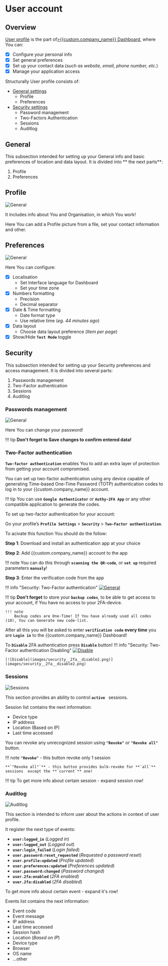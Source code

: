 # User account

## Overview

[User profile]({{custom.dashboard_base_url}}user/settings/) is the part of[>{{custom.company_name}} Dashboard]({{custom.dashboard_base_url}}), where You can:


- [x] Configure your personal info
- [x] Set general preferences
- [x] Set up your contact data (*such as website, email, phone number, etc.*)
- [x] Manage your application access

Structurally User profile consists of:

-  [General settings](general)
    - Profile
    - Preferences
-  [Security settings](security)
    - Password management
    - Two-Factors Authentication
    - Sessions
    - Auditlog

## General 

This subsection intended  for setting up your General info and basic preferences of location and data layout.
It is divided into ** the next parts**:

1. Profile
2. Preferences

## Profile

![General](images/general1.png)

It includes info about You and Organisation, in which You work! 

Here You can add a Profile picture from a file, set  your contact information and other.

## Preferences

![General](images/general2.png)

Here You can configure:
- [x] Localisation
    - Set Interface language for Dashboard 
    - Set your time zone
- [x] Numbers formatting
    - Precision
    - Decimal separator
-  [x] Date & Time formatting
    - Date format type
    - Use relative time (*eg. 44 minutes ago*)
- [x] Data layout
    - Choose data layout preference (*Item per page*)
- [x] Show/Hide **`Test Mode`** toggle

## Security

This subsection intended for setting up your Security preferences and access management.
It is divided into several parts:

1. Passwords management
2. Two-Factor authentication
3. Sessions
4. Auditlog


### Passwords management

![General](images/security1.png)

Here You can change your password!

!!! tip
    **Don't forget to Save changes to confirm entered data!**

### Two-Factor authentication

**`Two-factor authentication`** enables You to add an extra layer of protection from getting your account compromised.

 You can set up two-factor authentication using any device capable of generating Time-based One-Time Password (TOTP) authentication codes to log in to your {{custom.company_name}} account. 

!!! tip
    You can use **`Google Authenticator`** or **`Authy-2FA App`** or any other compatible application to generate the codes.

To set up two-factor authentication for your account:

Go your profile’s **`Profile Settings`** > **`Security`** > **`Two-Factor authentication`**.

To acivate this function You should do the follow:

**Step 1**: Download and install an authentication app at your choice

**Step 2**: Add {{custom.company_name}} account to the app
    
!!! note
    You can do this through **`scanning the QR-code`**, or **`set up`** required parameters **`manualy`**!

**Step 3**: Enter the verification code from the app

!!! info "Security: Two-Factor authentication"
    [![General](images/security2.png)](images/security2.png)


!!! tip
    **Don't forget** to store your **`backup codes`**, to be able to get access to your account, if You have no access to your 2FA-device.
    
    !!! note
        Backup codes are One-Time! If You have already used all codes (10), You can Generate new code-list.


After all this you will be asked  to enter **`verification code`** **every time** you are **`Login in`** to the {{custom.company_name}} Dashboard!


To **`Disable`** 2FA authentication press **`Disable`** button!
!!! info "Security: Two-Factor authentication Disabling"
    [![Disable](images/security__2fa__disable1.png)](images/security__2fa__disable1.png)

    [![Disable](images/security__2fa__disable2.png)](images/security__2fa__disable2.png)


### Sessions

![Sessions](images/security__sessions1.png)

This section provides  an ability to control **`active `** sessions.

Session list contains the next information:
- Device type
- IP address
- Location (Based on IP)
- Last time accessed

You can revoke any unrecognized session using **`"Revoke"`** or **`"Revoke all"`**  button.

!!! note
    **`"Revoke"`** - this button revoke only 1 session

    **`"Revoke all"`** - this button provides bulk-revoke for **`all`** sessions  except the **`current`** one!

!!! tip
    To get more info about certain session - expand session row!

### Auditlog

![Auditlog](images/security__auditlog1.png)

This section is intended to inform user about the actions in context of user profile.

It register the next type of events:

- **`user:logged_in`** (*Logged in*)
- **`user:logged_out`** (*Logged out*)
- **`user:login_failed`** (*Login failed*)
- **`user.password:reset_requested`** (*Requested a password reset*)
- **`user.profile:updated`** (*Profile updated*)
- **`user.preferences:updated`** (*Preferences updated*)
- **``user.password:changed``** (*Password changed*)
- **``user.2fa:enabled``** (*2FA enabled*)
- **`user.2fa:disabled`** (*2FA disabled*)

To get more info about certain event - expand it's row!

Events list contains the next information:

- Event code
- Event message
- IP address
- Last time accessed
- Session hash
- Location (*Based on IP*)
- Device type
- Browser
- OS name
- ...other